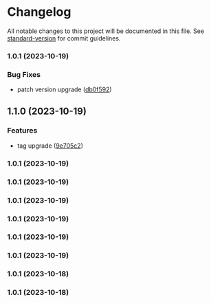 # Changelog

All notable changes to this project will be documented in this file. See [standard-version](https://github.com/conventional-changelog/standard-version) for commit guidelines.

### 1.0.1 (2023-10-19)


### Bug Fixes

* patch version upgrade ([db0f592](https://github.com/https://github.com/nitya118/LocationTracker.git/commit/db0f5922d71b7d0aa0bfba00efd85ee7db40f68e))

## 1.1.0 (2023-10-19)


### Features

* tag upgrade ([9e705c2](https://github.com/https://github.com/nitya118/LocationTracker.git/commit/9e705c2f86577360396b4710e68dee22a85effc6))

### 1.0.1 (2023-10-19)

### 1.0.1 (2023-10-19)

### 1.0.1 (2023-10-19)

### 1.0.1 (2023-10-19)

### 1.0.1 (2023-10-19)

### 1.0.1 (2023-10-19)

### 1.0.1 (2023-10-18)

### 1.0.1 (2023-10-18)
